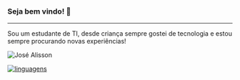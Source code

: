 ### Seja bem vindo! 👋
<hr>
  Sou um estudante de TI, desde criança sempre gostei de tecnologia e estou sempre procurando novas experiências!
  
  
![José Alisson](https://github-readme-stats.vercel.app/api?username=joseAllisson&show_icons=true&theme=tokyonight)

[![linguagens](https://github-readme-stats.vercel.app/api/top-langs/?username=joseAllisson&layout=compact)](https://github.com/joseAllisson/github-readme-stats)
